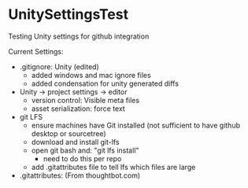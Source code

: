 # UnitySettingsTest
Testing Unity settings for github integration

Current Settings:
- .gitignore: Unity (edited)
	- added windows and mac ignore files
	- added condensation for unity generated diffs
- Unity -> project settings -> editor
	- version control: 	Visible meta files
	- asset serialization:	force text
- git LFS
	- ensure machines have Git installed (not sufficient to have github desktop or sourcetree)
	- download and install git-lfs
	- open git bash and: "git lfs install"
		- need to do this per repo
	- add .gitattributes file to tell lfs which files are large
- .gitattributes: (From thoughtbot.com)